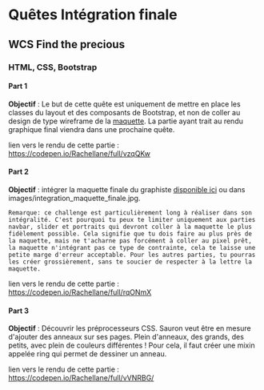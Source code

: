 # Quêtes Intégration finale 
## WCS Find the precious
### HTML, CSS, Bootstrap

#### Part 1

**Objectif** :
 Le but de cette quête est uniquement de mettre en place les classes du layout et des composants de Bootstrap, et non de coller au design de type wireframe de la [maquette](http://images.innoveduc.fr/integration_maquette_finale_wireframe.png). La partie ayant trait au rendu graphique final viendra dans une prochaine quête.

lien vers le rendu de cette partie : 
https://codepen.io/Rachellane/full/vzqQKw

#### Part 2

**Objectif** :
intégrer la maquette finale du graphiste [disponible ici](http://images.innoveduc.fr/integration_maquette_finale.jpg) ou dans images/integration_maquette_finale.jpg.

    Remarque: ce challenge est particulièrement long à réaliser dans son intégralité. C'est pourquoi tu peux te limiter uniquement aux parties navbar, slider et portraits qui devront coller à la maquette le plus fidèlement possible. Cela signifie que tu dois faire au plus près de la maquette, mais ne t'acharne pas forcément à coller au pixel prêt, la maquette n'intégrant pas ce type de contrainte, cela te laisse une petite marge d'erreur acceptable. Pour les autres parties, tu pourras les créer grossièrement, sans te soucier de respecter à la lettre la maquette.

lien vers le rendu de cette partie : 
https://codepen.io/Rachellane/full/rqONmX

#### Part 3

**Objectif** :
Découvrir les préprocesseurs CSS. Sauron veut être en mesure d'ajouter des anneaux sur ses pages. Plein d'anneaux, des grands, des petits, avec plein de couleurs différentes !
Pour cela, il faut créer une mixin appelée ring qui permet de dessiner un anneau. 

lien vers le rendu de cette partie : 
https://codepen.io/Rachellane/full/vVNRBG/